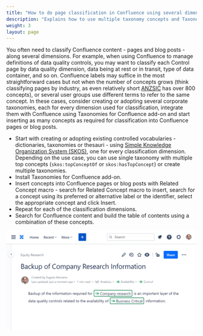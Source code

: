 ```yaml
---
title: "How to do page classification in Confluence using several dimensions?"
description: "Explains how to use multiple taxonomy concepts and Taxonomies for Confluence add-on to implement faceted classification for Confluence pages and blog posts."
weight: 3
layout: page
---
```


You often need to classify Confluence content - pages and blog posts - along several dimensions. For example, when using Confluence to manage definitions of data quality controls, you may want to classify each Control page by data quality dimension, data being at rest or in transit, type of data container, and so on. Confluence labels may suffice in the most straightforward cases but not when the number of concepts grows (think classifying pages by industry, as even relatively short [ANZSIC](https://github.com/cadmiumkitty/anzsic-taxonomy) has over 800 concepts), or several user groups use different terms to refer to the same concept. In these cases, consider creating or adopting several corporate taxonomies, each for every dimension used for classification, integrate them with Confluence using Taxonomies for Confluence add-on and start inserting as many concepts as required for classification into Confluence pages or blog posts.

* Start with creating or adopting existing controlled vocabularies - dictionaries, taxonomies or thesauri - using [Simple Knowledge Organization System (SKOS)](https://www.w3.org/2004/02/skos/), one for every classification dimension. Depending on the use case, you can use single taxonomy with multiple top concepts (`skos:topConceptOf` or `skos:hasTopConcept`) or create multiple taxonomies.
* Install Taxonomies for Confluence add-on.
* Insert concepts into Confluence pages or blog posts with Related Concept macro - search for Related Concept macro to insert, search for a concept using its preferred or alternative label or the identifier, select the appropriate concept and click Insert.
* Repeat for each of the classification dimensions.
* Search for Confluence content and build the table of contents using a combination of these concepts.

![Using Taxonomy for Policy and Data Criticality Taxonomy to manage data quality controls documentation in Confluence](/images/tfc-faq/faceted-classification.png "Using Taxonomy for Policy and Data Criticality Taxonomy to manage data quality controls documentation in Confluence.")